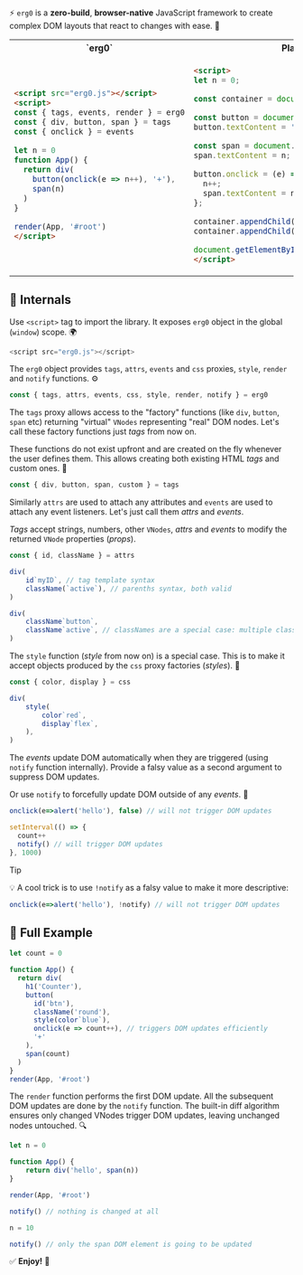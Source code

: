 ﻿⚡ `erg0` is a **zero-build**, **browser-native** JavaScript framework to create complex DOM layouts that react to changes with ease. 🧠

<table>
<tr><th>`erg0`</th><th>Plain Browser API</th></tr>
<tr><td>

```html
<script src="erg0.js"></script>
<script>
const { tags, events, render } = erg0
const { div, button, span } = tags
const { onclick } = events

let n = 0
function App() {
  return div(
    button(onclick(e => n++), '+'),
    span(n)
  )
}

render(App, '#root')
</script>
```

</td><td>

```html
<script>
let n = 0;

const container = document.createElement('div');

const button = document.createElement('button');
button.textContent = '+';

const span = document.createElement('span');
span.textContent = n;

button.onclick = (e) => {
  n++;
  span.textContent = n;
};

container.appendChild(button);
container.appendChild(span);

document.getElementById('root').appendChild(container);
</script>
```

</td></tr>
</table>

## 🧩 Internals

Use `<script>` tag to import the library. It exposes `erg0` object in the global (`window`) scope. 🌍

```js
<script src="erg0.js"></script>
```

The `erg0` object provides `tags`, `attrs`, `events` and `css` proxies, `style`, `render` and `notify` functions. ⚙️

```js
const { tags, attrs, events, css, style, render, notify } = erg0
```

The `tags` proxy allows access to the "factory" functions (like `div`, `button`, `span` etc) returning "virtual" `VNodes` representing "real" DOM nodes. Let's call these factory functions just *tags* from now on.

These functions do not exist upfront and are created on the fly whenever the user defines them. This allows creating both existing HTML *tags* and custom ones. 🧱

```js
const { div, button, span, custom } = tags
```


Similarly `attrs` are used to attach any attributes and `events` are used to attach any event listeners. Let's just call them *attrs* and *events*.

*Tags* accept strings, numbers, other `VNodes`, *attrs* and *events* to modify the returned `VNode` properties (*props*).

```js
const { id, className } = attrs

div(
    id`myID`, // tag template syntax
    className(`active`), // parenths syntax, both valid
)

div(
    className`button`,
    className`active`, // classNames are a special case: multiple classNames are concatenated
)
```

The `style` function (*style* from now on) is a special case. This is to make it accept objects produced by the `css` proxy factories (*styles*). 🎨

```js
const { color, display } = css

div(
    style(
        color`red`,
        display`flex`,
    ),
)
```

The *events* update DOM automatically when they are triggered (using `notify` function internally). Provide a falsy value as a second argument to suppress DOM updates.

Or use `notify` to forcefully update DOM outside of any *events*. 🔁

```js
onclick(e=>alert('hello'), false) // will not trigger DOM updates

setInterval(() => {
  count++
  notify() // will trigger DOM updates
}, 1000)
```

> [!TIP]
> 💡 A cool trick is to use `!notify` as a falsy value to make it more descriptive:

```js
onclick(e=>alert('hello'), !notify) // will not trigger DOM updates
```

## 🧠 Full Example

```js
let count = 0

function App() {
  return div(
    h1('Counter'),
    button(
      id('btn'),
      className('round'),
      style(color`blue`),
      onclick(e => count++), // triggers DOM updates efficiently
      '+'
    ),
    span(count)
  )
}
render(App, '#root')
```

The `render` function performs the first DOM update. All the subsequent DOM updates are done by the `notify` function. The built-in diff algorithm ensures only changed VNodes trigger DOM updates, leaving unchanged nodes untouched. 🔍

```js
let n = 0

function App() {
    return div('hello', span(n))
}

render(App, '#root')

notify() // nothing is changed at all

n = 10

notify() // only the span DOM element is going to be updated
```

✅ **Enjoy!** 🚀